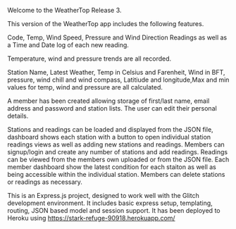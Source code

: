 Welcome to the WeatherTop Release 3.

This version of the WeatherTop app includes the following features.

Code, Temp, Wind Speed, Pressure and Wind Direction Readings as well as a Time and Date log of each new reading.

Temperature, wind and pressure trends are all recorded.

Station Name, Latest Weather, Temp in Celsius and Farenheit, Wind in BFT, pressure, wind chill and wind compass, Latitiude and longitude,Max and min values for temp, wind and pressure are all calculated.

A member has been created allowing storage of first/last name, email address and password and station lists. The user can edit their personal details.

Stations and readings can be loaded and displayed from the JSON file, dashboard shows each station with a button to open individual station readings views as well as adding new stations and readings. Members can signup/login and create any number of stations and add readings. Readings can be viewed from the members own uploaded or from the JSON file. Each member dashboard show the latest condition for each staiton as well as being accessible within the individual station. Members can delete stations or readings as necessary.

This is an Express.js project, designed to work well with the Glitch development environment. It includes basic express setup, templating, routing, JSON based model and session support. It has been deployed to Heroku using https://stark-refuge-90918.herokuapp.com/


